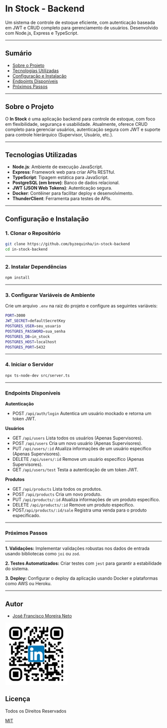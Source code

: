 # In Stock - Backend

Um sistema de controle de estoque eficiente, com autenticação baseada em JWT e CRUD completo para gerenciamento de usuários. Desenvolvido com Node.js, Express e TypeScript.

---

## Sumário
- [Sobre o Projeto](#sobre-o-projeto)
- [Tecnologias Utilizadas](#tecnologias-utilizadas)
- [Configuração e Instalação](#configuração-e-instalação)
- [Endpoints Disponíveis](#endpoints-disponíveis)
- [Próximos Passos](#próximos-passos)

---

## Sobre o Projeto

O **In Stock** é uma aplicação backend para controle de estoque, com foco em flexibilidade, segurança e usabilidade. Atualmente, oferece CRUD completo para gerenciar usuários, autenticação segura com JWT e suporte para controle hierárquico (Supervisor, Usuário, etc.).

---

## Tecnologias Utilizadas
- **Node.js**: Ambiente de execução JavaScript.
- **Express**: Framework web para criar APIs RESTful.
- **TypeScript**: Tipagem estática para JavaScript.
- **PostgreSQL (em breve)**: Banco de dados relacional.
- **JWT (JSON Web Tokens)**: Autenticação segura.
- **Docker**: Contêiner para facilitar deploy e desenvolvimento.
- **ThunderClient**: Ferramenta para testes de APIs.

---

## Configuração e Instalação

### 1. Clonar o Repositório
```bash
git clone https://github.com/byzequinha/in-stock-backend
cd in-stock-backend
```

---
### 2. Instalar Dependências
```bash
npm install
```
---
### 3. Configurar Variáveis de Ambiente
Crie um arquivo ```.env``` na raiz do projeto e configure as seguintes variáveis:
```bash
PORT=3000
JWT_SECRET=defaultSecretKey
POSTGRES_USER=seu_usuario
POSTGRES_PASSWORD=sua_senha
POSTGRES_DB=in_stock
POSTGRES_HOST=localhost
POSTGRES_PORT=5432

```
---
### 4. Iniciar o Servidor
```bash
npx ts-node-dev src/server.ts
```
---
### Endpoints Disponíveis
**Autenticação**
- POST ```/api/auth/login```
Autentica um usuário mockado e retorna um token JWT.

**Usuários**
- GET ```/api/users```
Lista todos os usuários (Apenas Supervisores).
- POST ```/api/users```
Cria um novo usuário (Apenas Supervisores).
- PUT ```/api/users/:id```
Atualiza informações de um usuário específico (Apenas Supervisores).
- DELETE ```/api/users/:id```
Remove um usuário específico (Apenas Supervisores).
- GET ```/api/users/test```
Testa a autenticação de um token JWT.

**Produtos**
- GET ```/api/products```
Lista todos os produtos.
- POST ```/api/products```
Cria um novo produto.
- PUT ```/api/products/:id```
Atualiza informações de um produto específico.
- DELETE ```/api/products/:id```
Remove um produto específico.
- POST```/api/products/:id/sale```
Registra uma venda para o produto especificado.

---

### Próximos Passos
---
**1. Validações:**
Implementar validações robustas nos dados de entrada usando bibliotecas como ``` joi ``` ou ``` zod ```.

**2. Testes Automatizados:**
Criar testes com ``` jest ``` para garantir a estabilidade do sistema.

**3. Deploy:**
Configurar o deploy da aplicação usando Docker e plataformas como AWS ou Heroku.

---

## Autor

- [José Francisco Moreira Neto](https://github.com/byzequinha)

![Logo](https://github.com/byzequinha/byzequinha/blob/main/Linkedin%20_qrcode%20Zequinha%20200px.png)


## Licença

Todos os Direitos Reservados

[MIT](https://choosealicense.com/licenses/mit/)

